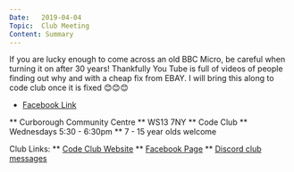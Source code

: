```yaml
---
Date:   2019-04-04
Topic:  Club Meeting
Content: Summary
---
```

If you are lucky enough to come across an old BBC Micro, be careful when turning it on after 30 years! Thankfully You Tube is full of videos of people finding out why and with a cheap fix from EBAY. I will bring this along to code club once it is fixed 😊😊😊

* [Facebook Link](https://www.facebook.com/1481985248595237/posts/1983723435088080/)


** Curborough Community Centre
** WS13 7NY
** Code Club
** Wednesdays 5:30 - 6:30pm
** 7 - 15 year olds welcome

Club Links:
** [Code Club Website](https://lichfield-code-club.github.io/)
** [Facebook Page](https://www.facebook.com/LichfieldCoders)
** [Discord club messages](https://discord.gg/szz6xGK)
